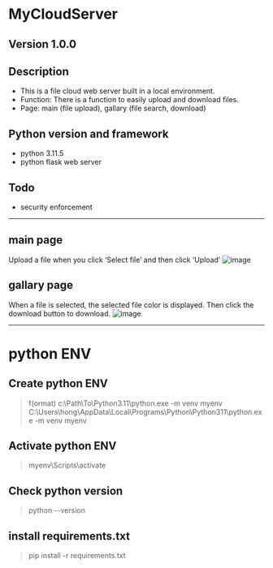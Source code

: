 # MyCloudServer

## Version 1.0.0

## Description
- This is a file cloud web server built in a local environment.
- Function: There is a function to easily upload and download files.
- Page: main (file upload), gallary (file search, download)
  
## Python version and framework
- python 3.11.5
- python flask web server

## Todo
- security enforcement
  
---------------------

## main page
Upload a file when you click ‘Select file’ and then click ‘Upload’
![image](https://github.com/amirer21/MyCloudServer/assets/47144594/44d33668-ce53-44c4-9f7f-e304889792f2)

## gallary page
When a file is selected, the selected file color is displayed. Then click the download button to download.
![image](https://github.com/amirer21/MyCloudServer/assets/47144594/fa5f1a0f-369f-49ff-85ad-749d77f1ef3d)

---------------------

# python ENV

## Create python ENV
> f(ormat) c:\Path\To\Python3.11\python.exe -m venv myenv
> C:\Users\hong\AppData\Local\Programs\Python\Python311\python.exe -m venv myenv

## Activate python ENV
> myenv\Scripts\activate

## Check python version
> python --version

## install requirements.txt
> pip install -r requirements.txt

